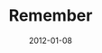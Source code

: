 ---
title: "Remember"
speaker: "Yohan Kim"
date: "2012-01-08"
sermonUrl: "//35.190.93.184/sermons/20120108_sunday_yohan_kim_remember.mp3"
---